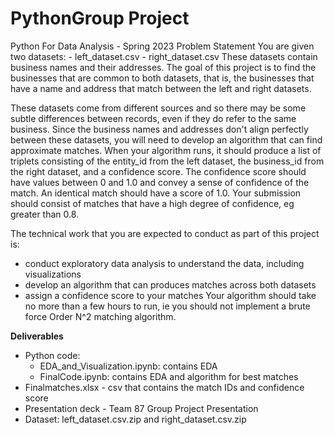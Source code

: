 # PythonGroup Project
Python For Data Analysis - Spring 2023
Problem Statement You are given two datasets: - left_dataset.csv - right_dataset.csv These datasets contain business names and their addresses. The goal of this project is to find the businesses that are common to both datasets, that is, the businesses that have a name and address that match between the left and right datasets.

These datasets come from different sources and so there may be some subtle differences between records, even if they do refer to the same business.
Since the business names and addresses don't align perfectly between these datasets, you will need to develop an algorithm that can find approximate matches. When your algorithm runs, it should produce a list of triplets consisting of the entity_id from the left dataset, the business_id from the right dataset, and a confidence score. The confidence score should have values between 0 and 1.0 and convey a sense of confidence of the match. An identical match should have a score of 1.0. Your submission should consist of matches that have a high degree of confidence, eg greater than 0.8. 

The technical work that you are expected to conduct as part of this project is: 
- conduct exploratory data analysis to understand the data, including visualizations 
- develop an algorithm that can produces matches across both datasets 
- assign a confidence score to your matches Your algorithm should take no more than a few hours to run, ie you should not implement a brute force Order N^2 matching algorithm. 

**Deliverables**
- Python code: 
  - EDA_and_Visualization.ipynb: contains EDA
  - FinalCode.ipynb: contains EDA and algorithm for best matches
- Finalmatches.xlsx - csv that contains the match IDs and confidence score 
- Presentation deck - Team 87 Group Project Presentation
- Dataset: left_dataset.csv.zip and right_dataset.csv.zip

